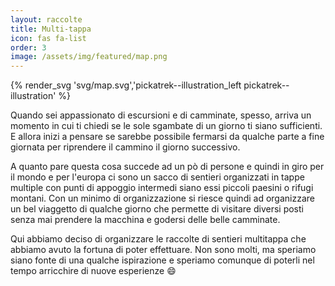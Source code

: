 ```yaml
---
layout: raccolte
title: Multi-tappa
icon: fas fa-list
order: 3
image: /assets/img/featured/map.png
---
```

{% render_svg 'svg/map.svg','pickatrek--illustration_left pickatrek--illustration' %}

Quando sei appassionato di escursioni e di camminate, spesso, arriva un momento in cui ti chiedi se le sole sgambate di un
giorno ti siano sufficienti. E allora inizi a pensare se sarebbe possibile fermarsi da qualche parte a fine giornata per
riprendere il cammino il giorno successivo. 

A quanto pare questa cosa succede ad un pò di persone e quindi in giro per il mondo e per l'europa ci sono un sacco di 
sentieri organizzati in tappe multiple con punti di appoggio intermedi siano essi piccoli paesini o rifugi montani. 
Con un minimo di organizzazione si riesce quindi ad organizzare un bel viaggetto di qualche giorno che permette di visitare
diversi posti senza mai prendere la macchina e godersi delle belle camminate.

Qui abbiamo deciso di organizzare le raccolte di sentieri multitappa che abbiamo avuto la fortuna di poter effettuare. 
Non sono molti, ma speriamo siano fonte di una qualche ispirazione e speriamo comunque di poterli nel tempo arricchire di
nuove esperienze :smile: